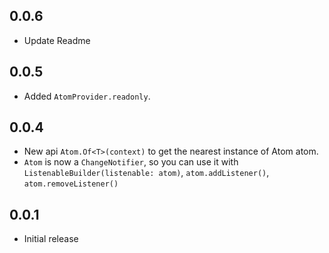 ## 0.0.6

- Update Readme

## 0.0.5

- Added `AtomProvider.readonly`.

## 0.0.4

- New api `Atom.Of<T>(context)` to get the nearest instance of Atom atom.
- `Atom` is now a `ChangeNotifier`, so you can use it with `ListenableBuilder(listenable: atom)`, `atom.addListener()`, `atom.removeListener()`

## 0.0.1

* Initial release
